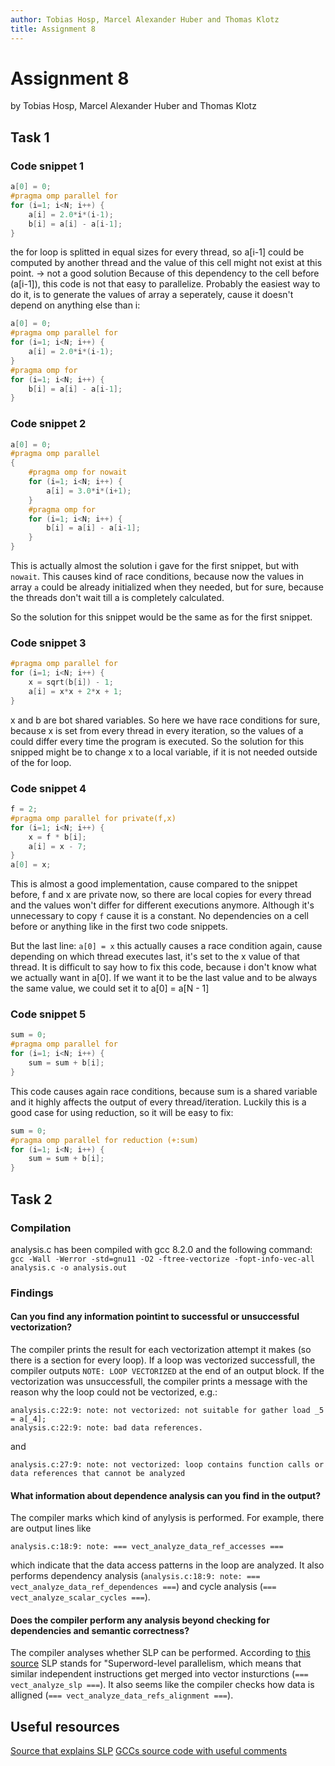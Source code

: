 ```yaml
---
author: Tobias Hosp, Marcel Alexander Huber and Thomas Klotz
title: Assignment 8
---
```


# Assignment 8

by Tobias Hosp, Marcel Alexander Huber and Thomas Klotz

## Task 1

### Code snippet 1

```c
a[0] = 0;
#pragma omp parallel for
for (i=1; i<N; i++) {
    a[i] = 2.0*i*(i-1);
    b[i] = a[i] - a[i-1];
}
```

the for loop is splitted in equal sizes for every thread, so a[i-1] could be computed by another thread and the value of this cell might
not exist at this point. -> not a good solution
Because of this dependency to the cell before (a[i-1]), this code is not that easy to parallelize. Probably the easiest way to do it, is
to generate the values of array a seperately, cause it doesn't depend on anything else than i:

```c
a[0] = 0;
#pragma omp parallel for
for (i=1; i<N; i++) {
    a[i] = 2.0*i*(i-1);
}
#pragma omp for
for (i=1; i<N; i++) {
    b[i] = a[i] - a[i-1];
}
```

### Code snippet 2

```c
a[0] = 0;
#pragma omp parallel
{
    #pragma omp for nowait
    for (i=1; i<N; i++) {
        a[i] = 3.0*i*(i+1);
    }
    #pragma omp for
    for (i=1; i<N; i++) {
        b[i] = a[i] - a[i-1];
    }
}
```

This is actually almost the solution i gave for the first snippet, but with `nowait`. This causes kind of race conditions, because now
the values in array `a` could be already initialized when they needed, but for sure, because the threads don't wait till a is completely calculated.

So the solution for this snippet would be the same as for the first snippet.

### Code snippet 3

```c
#pragma omp parallel for
for (i=1; i<N; i++) {
    x = sqrt(b[i]) - 1;
    a[i] = x*x + 2*x + 1;
}
```

x and b are bot shared variables. So here we have race conditions for sure, because x is set from every thread in every iteration, so the values of a could differ every time the program is executed. So the solution for this snipped might be to change x to a local variable, if it is not needed outside of the for loop.

### Code snippet 4

```c
f = 2;
#pragma omp parallel for private(f,x)
for (i=1; i<N; i++) {
    x = f * b[i];
    a[i] = x - 7;
}
a[0] = x;
```

This is almost a good implementation, cause compared to the snippet before, f and x are private now, so there are local copies for every thread and the values won't differ for different executions anymore. Although it's unnecessary to copy `f` cause it is a constant. No dependencies on a cell before or anything like in the first two code snippets.

But the last line: `a[0] = x` this actually causes a race condition again, cause depending on which thread executes last, it's set to the x value of that thread. It is difficult to say how to fix this code, because i don't know what we actually want in a[0]. If we want it to be the last value and to be always the same value, we could set it to a[0] = a[N - 1]

### Code snippet 5

```c
sum = 0;
#pragma omp parallel for
for (i=1; i<N; i++) {
    sum = sum + b[i];
}
```

This code causes again race conditions, because sum is a shared variable and it highly affects the output of every thread/iteration. Luckily this is a good case for using reduction, so it will be easy to fix:

```c
sum = 0;
#pragma omp parallel for reduction (+:sum)
for (i=1; i<N; i++) {
    sum = sum + b[i];
}
```

## Task 2

### Compilation

analysis.c has been compiled with gcc 8.2.0 and the following command:
`gcc -Wall -Werror -std=gnu11 -O2 -ftree-vectorize -fopt-info-vec-all analysis.c -o analysis.out`

### Findings

#### Can you find any information pointint to successful or unsuccessful vectorization?

The compiler prints the result for each vectorization attempt it makes (so there is a section for every loop).
If a loop was vectorized successfull, the compiler outputs `NOTE: LOOP VECTORIZED` at the end of an output block.
If the vectorization was unsuccessfull, the compiler prints a message with the reason why the loop could not be vectorized, e.g.:

```
analysis.c:22:9: note: not vectorized: not suitable for gather load _5 = a[_4];
analysis.c:22:9: note: bad data references.
```

and

```
analysis.c:27:9: note: not vectorized: loop contains function calls or data references that cannot be analyzed
```

#### What information about dependence analysis can you find in the output?

The compiler marks which kind of anylysis is performed. For example, there are output lines like

```
analysis.c:18:9: note: === vect_analyze_data_ref_accesses ===
```

which indicate that the data access patterns in the loop are analyzed. It also performs dependency analysis (`analysis.c:18:9: note: === vect_analyze_data_ref_dependences ===`) and cycle analysis (`=== vect_analyze_scalar_cycles ===`).

#### Does the compiler perform any analysis beyond checking for dependencies and semantic correctness?

The compiler analyses whether SLP can be performed. According to [this source](https://llvm.org/docs/Vectorizers.html#the-slp-vectorizer) SLP stands for "Superword-level parallelism, which means that similar independent instructions get merged into vector insturctions (`=== vect_analyze_slp ===`).
It also seems like the compiler checks how data is alligned (`=== vect_analyze_data_refs_alignment ===`).

## Useful resources

[Source that explains SLP](https://llvm.org/docs/Vectorizers.html#the-slp-vectorizer)
[GCCs source code with useful comments](https://opensource.apple.com/source/libstdcxx/libstdcxx-39/libstdcxx/gcc/tree-vect-analyze.c)
